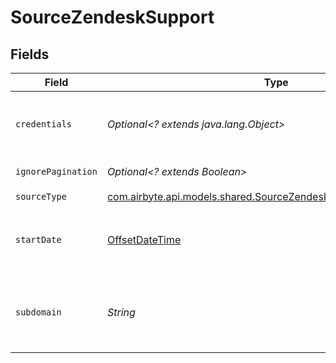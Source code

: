 # SourceZendeskSupport


## Fields

| Field                                                                                                                                                                        | Type                                                                                                                                                                         | Required                                                                                                                                                                     | Description                                                                                                                                                                  | Example                                                                                                                                                                      |
| ---------------------------------------------------------------------------------------------------------------------------------------------------------------------------- | ---------------------------------------------------------------------------------------------------------------------------------------------------------------------------- | ---------------------------------------------------------------------------------------------------------------------------------------------------------------------------- | ---------------------------------------------------------------------------------------------------------------------------------------------------------------------------- | ---------------------------------------------------------------------------------------------------------------------------------------------------------------------------- |
| `credentials`                                                                                                                                                                | *Optional<? extends java.lang.Object>*                                                                                                                                       | :heavy_minus_sign:                                                                                                                                                           | Zendesk allows two authentication methods. We recommend using `OAuth2.0` for Airbyte Cloud users and `API token` for Airbyte Open Source users.                              |                                                                                                                                                                              |
| `ignorePagination`                                                                                                                                                           | *Optional<? extends Boolean>*                                                                                                                                                | :heavy_minus_sign:                                                                                                                                                           | Makes each stream read a single page of data.                                                                                                                                |                                                                                                                                                                              |
| `sourceType`                                                                                                                                                                 | [com.airbyte.api.models.shared.SourceZendeskSupportZendeskSupport](../../models/shared/SourceZendeskSupportZendeskSupport.md)                                                | :heavy_check_mark:                                                                                                                                                           | N/A                                                                                                                                                                          |                                                                                                                                                                              |
| `startDate`                                                                                                                                                                  | [OffsetDateTime](https://docs.oracle.com/javase/8/docs/api/java/time/OffsetDateTime.html)                                                                                    | :heavy_minus_sign:                                                                                                                                                           | The UTC date and time from which you'd like to replicate data, in the format YYYY-MM-DDT00:00:00Z. All data generated after this date will be replicated.                    | 2020-10-15T00:00:00Z                                                                                                                                                         |
| `subdomain`                                                                                                                                                                  | *String*                                                                                                                                                                     | :heavy_check_mark:                                                                                                                                                           | This is your unique Zendesk subdomain that can be found in your account URL. For example, in https://MY_SUBDOMAIN.zendesk.com/, MY_SUBDOMAIN is the value of your subdomain. |                                                                                                                                                                              |